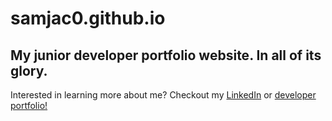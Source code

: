 # samjac0.github.io

## My junior developer portfolio website. In all of its glory.





Interested in learning more about me? Checkout my [LinkedIn](https://www.linkedin.com/in/s-jacob-flaherty/) or [developer portfolio!](https://samjac0.github.io/)
